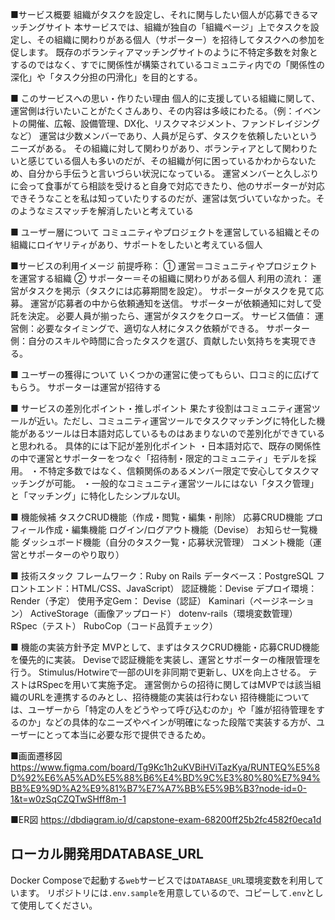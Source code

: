 ■サービス概要
組織がタスクを設定し、それに関与したい個人が応募できるマッチングサイト
本サービスでは、組織が独自の「組織ページ」上でタスクを設定し、その組織に関わりがある個人（サポーター）を招待してタスクへの参加を促します。
既存のボランティアマッチングサイトのように不特定多数を対象とするのではなく、すでに関係性が構築されているコミュニティ内での「関係性の深化」や「タスク分担の円滑化」を目的とする。

■ このサービスへの思い・作りたい理由
個人的に支援している組織に関して、運営側は行いたいことがたくさんあり、その内容は多岐にわたる。（例：イベントの開催、広報、設備管理、DX化、リスクマネジメント、ファンドレイジングなど）
運営は少数メンバーであり、人員が足らず、タスクを依頼したいというニーズがある。
その組織に対して関わりがあり、ボランティアとして関わりたいと感じている個人も多いのだが、その組織が何に困っているかわからないため、自分から手伝うと言いづらい状況になっている。
運営メンバーと久しぶりに会って食事がてら相談を受けると自身で対応できたり、他のサポーターが対応できそうなことを私は知っていたりするのだが、運営は気づいていなかった。そのようなミスマッチを解消したいと考えている

■ ユーザー層について
コミュニティやプロジェクトを運営している組織とその組織にロイヤリティがあり、サポートをしたいと考えている個人

■サービスの利用イメージ
前提呼称：
① 運営＝コミュニティやプロジェクトを運営する組織
② サポーター＝その組織に関わりがある個人
利用の流れ：
運営がタスクを掲示（タスクには応募期間を設定）。
サポーターがタスクを見て応募。
運営が応募者の中から依頼通知を送信。
サポーターが依頼通知に対して受託を決定。
必要人員が揃ったら、運営がタスクをクローズ。
サービス価値：
運営側：必要なタイミングで、適切な人材にタスク依頼ができる。
サポーター側：自分のスキルや時間に合ったタスクを選び、貢献したい気持ちを実現できる。



■ ユーザーの獲得について
いくつかの運営に使ってもらい、口コミ的に広げてもらう。
サポーターは運営が招待する

■ サービスの差別化ポイント・推しポイント
果たす役割はコミュニティ運営ツールが近い。ただし、コミュニティ運営ツールでタスクマッチングに特化した機能があるツールは日本語対応しているものはあまりないので差別化ができていると思われる。
具体的には下記が差別化ポイント
・日本語対応で、既存の関係性の中で運営とサポーターをつなぐ「招待制・限定的コミュニティ」モデルを採用。
・不特定多数ではなく、信頼関係のあるメンバー限定で安心してタスクマッチングが可能。
・一般的なコミュニティ運営ツールにはない「タスク管理」と「マッチング」に特化したシンプルなUI。

■ 機能候補
タスクCRUD機能（作成・閲覧・編集・削除）
応募CRUD機能
プロフィール作成・編集機能
ログイン/ログアウト機能（Devise）
お知らせ一覧機能
ダッシュボード機能（自分のタスク一覧・応募状況管理）
コメント機能（運営とサポーターのやり取り）

■ 技術スタック
フレームワーク：Ruby on Rails
データベース：PostgreSQL
フロントエンド：HTML/CSS、JavaScript）
認証機能：Devise
デプロイ環境：Render（予定）
使用予定Gem：
Devise（認証）
Kaminari（ページネーション）
ActiveStorage（画像アップロード）
dotenv-rails（環境変数管理）
RSpec（テスト）
RuboCop（コード品質チェック）

■ 機能の実装方針予定
MVPとして、まずはタスクCRUD機能・応募CRUD機能を優先的に実装。
Deviseで認証機能を実装し、運営とサポーターの権限管理を行う。
Stimulus/Hotwireで一部のUIを非同期で更新し、UXを向上させる。
テストはRSpecを用いて実施予定。
運営側からの招待に関してはMVPでは該当組織のURLを連携するのみとし、招待機能の実装は行わない
招待機能については、ユーザーから「特定の人をどうやって呼び込むのか」や「誰が招待管理をするのか」などの具体的なニーズやペインが明確になった段階で実装する方が、ユーザーにとって本当に必要な形で提供できるため。

■画面遷移図
https://www.figma.com/board/Tg9Kc1h2uKVBiHViTazKya/RUNTEQ%E5%8D%92%E6%A5%AD%E5%88%B6%E4%BD%9C%E3%80%80%E7%94%BB%E9%9D%A2%E9%81%B7%E7%A7%BB%E5%9B%B3?node-id=0-1&t=w0zSqCZQTwSHff8m-1

■ER図
https://dbdiagram.io/d/capstone-exam-68200ff25b2fc4582f0eca1d

## ローカル開発用DATABASE_URL
Docker Composeで起動する`web`サービスでは`DATABASE_URL`環境変数を利用しています。
リポジトリには`.env.sample`を用意しているので、コピーして`.env`として使用してください。
